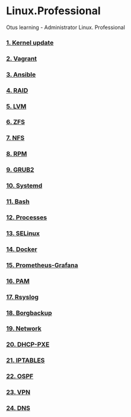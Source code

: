 # Linux.Professional
Otus learning - Administrator Linux. Professional
### [1. Kernel update](hw1_kernel%20update/README.md)
### [2. Vagrant](hw2_Vagrant/README.md)
### [3. Ansible](hw3_Ansible/README.md)
### [4. RAID](hw4_Raid/README.md)
### [5. LVM](hw5_LVM/README.md)
### [6. ZFS](hw6_ZFS/README.md)
### [7. NFS](hw7_NFS/README.md)
### [8. RPM](hw8_RPM/README.md)
### [9. GRUB2](hw9_GRUB2/README.md)
### [10. Systemd](hw10_Systemd/README.md)
### [11. Bash](hw11_Bash/README.md)
### [12. Processes](hw12_Processes/README.md)
### [13. SELinux](hw13_SELinux/README.md)
### [14. Docker](hw14_Docker/README.md)
### [15. Prometheus-Grafana](hw15_Prometheus/README.md)
### [16. PAM](hw16_PAM/README.md)
### [17. Rsyslog](hw17_Rsyslog/README.md)
### [18. Borgbackup](hw18_Borgbackup/README.md)
### [19. Network](hw19_Network/README.md)
### [20. DHCP-PXE](hw20_DHCP-PXE/README.md)
### [21. IPTABLES](hw21_Iptables/README.md)
### [22. OSPF](hw22_OSPF/README.md)
### [23. VPN](hw23_VPN/README.md)
### [24. DNS](hw24_DNS/README.md)
